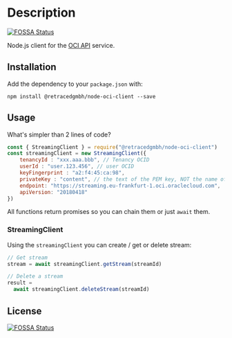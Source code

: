 # Description
[![FOSSA Status](https://app.fossa.io/api/projects/git%2Bgithub.com%2Fretracedgmbh%2Fnode-oci-client.svg?type=shield)](https://app.fossa.io/projects/git%2Bgithub.com%2Fretracedgmbh%2Fnode-oci-client?ref=badge_shield)


Node.js client for the [OCI API](https://docs.cloud.oracle.com/iaas/api) service.

## Installation

Add the dependency to your `package.json` with:

`npm install @retracedgmbh/node-oci-client --save`

## Usage

What's simpler than 2 lines of code?

```javascript
const { StreamingClient } = require("@retracedgmbh/node-oci-client")
const streamingClient = new StreamingClient({
    tenancyId : "xxx.aaa.bbb", // Tenancy OCID
    userId : "user.123.456", // user OCID
    keyFingerprint : "a2:f4:45:ca:98",
    privateKey : "content", // the text of the PEM key, NOT the name of the file
    endpoint: "https://streaming.eu-frankfurt-1.oci.oraclecloud.com",
    apiVersion: "20180418"
}) 
```

All functions return promises so you can chain them or just `await` them.

### StreamingClient

Using the `streamingClient` you can create / get or delete stream:

```javascript
// Get stream
stream = await streamingClient.getStream(streamId)

// Delete a stream
result =
  await streamingClient.deleteStream(streamId)
```

## License
[![FOSSA Status](https://app.fossa.io/api/projects/git%2Bgithub.com%2Fretracedgmbh%2Fnode-oci-client.svg?type=large)](https://app.fossa.io/projects/git%2Bgithub.com%2Fretracedgmbh%2Fnode-oci-client?ref=badge_large)